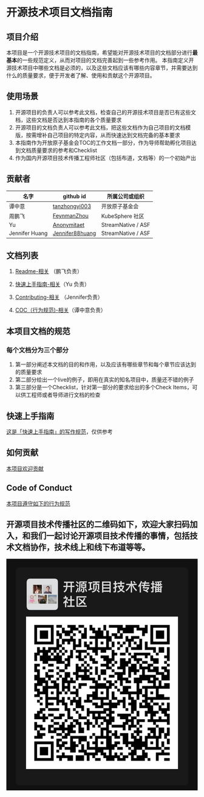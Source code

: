 # 开源技术项目文档指南

## 项目介绍

本项目是一个开源技术项目的文档指南，希望能对开源技术项目的文档部分进行**最基本**的一些规范定义，从而对项目的文档完善起到一些参考作用。
本指南定义开源技术项目中哪些文档是必须的，以及这些文档应该有哪些内容章节，并需要达到什么的质量要求，便于开发者了解、使用和贡献这个开源项目。

## 使用场景

1. 开源项目的负责人可以参考此文档，检查自己的开源技术项目是否已有这些文档，这些文档是否达到本指南的各个质量要求
2. 开源项目的文档负责人可以参考此文档，把这些文档作为自己项目的文档模版，按需增补自己项目的特定内容，从而快速达到文档完备的基本要求
3. 本指南作为开放原子基金会TOC的工作文档一部分，作为导师帮助孵化项目达到文档质量要求的参考和Checklist 
4. 作为国内开源项目技术传播工程师社区（包括布道，文档等）的一个初始产出

## 贡献者

  |名字|github id|所属公司或组织|  
  |---|---|--|
  |谭中意|[tanzhongyi003](https://github.com/tanzhongyi003)|开放原子基金会|
  |周鹏飞|[FeynmanZhou](https://github.com/FeynmanZhou)|KubeSphere 社区|     
  |Yu |[Anonymitaet](https://github.com/Anonymitaet)|StreamNative / ASF
  |Jennifer Huang |[Jennifer88huang](https://github.com/Jennifer88huang) | StreamNative / ASF| 

## 文档列表

  1. [Readme-相关](readme_guide.md) （鹏飞负责）

  2. [快速上手指南-相关](quick_start_guide.md)（Yu 负责）

  3. [Contributing-相关](contributing_guide.md) （Jennifer负责）

  4. [COC（行为规范)-相关](coc_guide.md)（谭中意负责）

## 本项目文档的规范

### 每个文档分为三个部分
1. 第一部分阐述本文档的目的和作用，以及应该有哪些章节和每个章节应该达到的质量要求
2. 第二部分给出一个live的例子，即用在真实的知名项目中，质量还不错的例子
3. 第三部分是一个Checklist，针对第一部分的要求给出的多个Check Items，可以供工程师或者导师进行文档的检查
  
## 快速上手指南

[这是「快速上手指南」的写作规范](quick_start_guide.md)，仅供参考

## 如何贡献
[本项目欢迎贡献](CONTRIBUTING.md)

## Code of Conduct
[本项目遵守如下的行为规范](coc.md)

## 开源项目技术传播社区的二维码如下，欢迎大家扫码加入，和我们一起讨论开源项目技术传播的事情，包括技术文档协作，技术线上和线下布道等等。
![wechat group](images/Wechatgroup.jpeg)


